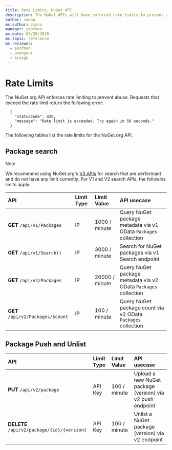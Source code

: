 ```yaml
---
title: Rate Limits, NuGet API
description: The NuGet APIs will have enforced rate limits to prevent abuse.
author: cmanu
ms.author: cmanu
manager: skofman
ms.date: 03/20/2018
ms.topic: reference
ms.reviewer:
  - skofman
  - anangaur
  - kraigb
---
```


# Rate Limits

The NuGet.org API enforces rate limiting to prevent abuse. Requests that exceed the rate limit return the following error: 

  ~~~
    {
      "statusCode": 429,
      "message": "Rate limit is exceeded. Try again in 56 seconds."
    }
  ~~~

The following tables list the rate limits for the NuGet.org API.

## Package search

> [!Note]
> We recommend using NuGet.org's [V3 APIs](https://docs.microsoft.com/nuget/api/search-query-service-resource) for search that are performant and do not have any limit currently. For V1 and V2 search APIs, the followins limits apply:


| API | Limit Type | Limit Value | API usecase |
|:---|:---|:---|:---|
**GET** `/api/v1/Packages` | IP | 1000 / minute | Query NuGet package metadata via v1 OData `Packages` collection |
**GET** `/api/v1/Search()` | IP | 3000 / minute | Search for NuGet packages via v1 Search endpoint | 
**GET** `/api/v2/Packages` | IP | 20000 / minute | Query NuGet package metadata via v2 OData `Packages` collection | 
**GET** `/api/v2/Packages/$count` | IP | 100 / minute | Query NuGet package count via v2 OData `Packages` collection | 

## Package Push and Unlist

| API | Limit Type | Limit Value | API usecase | 
|:---|:---|:---|:--- |
**PUT** `/api/v2/package` | API Key | 100 / minute | Upload a new NuGet package (version) via v2 push endpoint 
**DELETE** `/api/v2/package/{id}/{version}` | API Key | 100 / minute | Unlist a NuGet package (version) via v2 endpoint 
